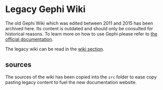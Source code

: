 # Legacy Gephi Wiki

The old Gephi Wiki which was edited between 2011 and 2015 has been archived here.
Its content is outdated and should only be consulted for historical reasons.
To learn more on how to use Gephi please refer to [the official documentation](https://docs.gephi.org/desktop).

The legacy wiki can be read in the [wiki section](./wiki).

## sources

The sources of the wiki has been copied into the `src` folder to ease copy pasting legacy content to fuel the new documentation website.
